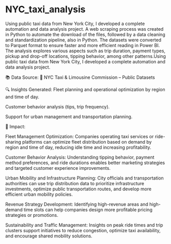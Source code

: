 # NYC_taxi_analysis
Using public taxi data from New York City, I developed a complete automation and data analysis project.
A web scraping process was created in Python to automate the download of the files, followed by a data cleaning and standardization pipeline, also in Python.
The datasets were converted to Parquet format to ensure faster and more efficient reading in Power BI.
The analysis explores various aspects such as trip duration, payment types, pickup and drop-off locations, tipping behavior, among other patterns.Using public taxi data from New York City, I developed a complete automation and data analysis project. 

📚 Data Source:
🔗 NYC Taxi & Limousine Commission – Public Datasets

🔍 Insights Generated:
Fleet planning and operational optimization by region and time of day.

Customer behavior analysis (tips, trip frequency).

Support for urban management and transportation planning.

🎯 Impact:


Fleet Management Optimization:
Companies operating taxi services or ride-sharing platforms can optimize fleet distribution based on demand by region and time of day, reducing idle time and increasing profitability.

Customer Behavior Analysis:
Understanding tipping behavior, payment method preferences, and ride durations enables better marketing strategies and targeted customer experience improvements.

Urban Mobility and Infrastructure Planning:
City officials and transportation authorities can use trip distribution data to prioritize infrastructure investments, optimize public transportation routes, and develop more efficient urban mobility policies.

Revenue Strategy Development:
Identifying high-revenue areas and high-demand time slots can help companies design more profitable pricing strategies or promotions.

Sustainability and Traffic Management:
Insights on peak ride times and trip clusters support initiatives to reduce congestion, optimize taxi availability, and encourage shared mobility solutions.
